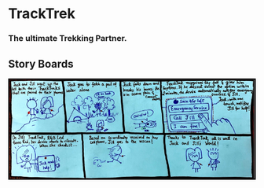 # TrackTrek
### The ultimate Trekking Partner.

## Story Boards
[![Build Status](img/Picture1.png)]()
